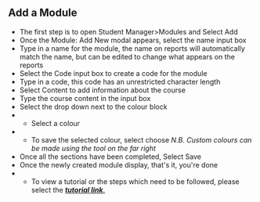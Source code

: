 ## **Add a Module** 

- The first step is to open Student Manager>Modules and Select Add
- Once the Module: Add New modal appears, select the name input box
- Type in a name for the module, the name on reports will automatically match the name, but can be edited to change what appears on the reports
- Select the Code input box to create a code for the module
- Type in a code, this code has an unrestricted character length
- Select Content to add information about the course
- Type the course content in the input box
- Select the drop down next to the colour block
- - Select a colour
- - To save the selected colour, select choose _N.B. Custom colours can be made using the tool on the far right_
- Once all the sections have been completed, Select Save
- Once the newly created module display, that's it, you're done
- - To view a tutorial or the steps which need to be followed, please select the [**_tutorial link_**.](https://www.iorad.com/player/117328/Adding-a-Module)

